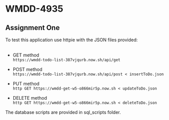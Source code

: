 # WMDD-4935
## Assignment One

To test this application use httpie with the JSON files provided:
<br><br>

- GET method <br>
```https://wmdd-todo-list-387vjqurb.now.sh/api/get```

- POST method <br>
```https://wmdd-todo-list-387vjqurb.now.sh/api/post < insertToDo.json```

- PUT method <br>
```http GET https://wmdd-get-w5-o866mir5p.now.sh < updateToDo.json```

- DELETE method <br>
```http GET https://wmdd-get-w5-o866mir5p.now.sh < deleteToDo.json```

The database scripts are provided in sql_scripts folder.
